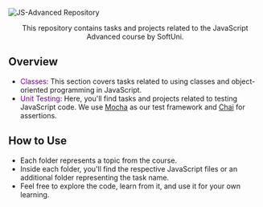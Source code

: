 ![JS-Advanced Repository](https://via.placeholder.com/800x100/FFA500/000000?text=JS-Advanced+Repository)

<div align="center">
    <p>This repository contains tasks and projects related to the JavaScript Advanced course by SoftUni.</p>
</div>



## Overview
- <span style="color: #710193">Classes</span>: This section covers tasks related to using classes and object-oriented programming in JavaScript.
- <span style="color: #710193">Unit Testing</span>: Here, you'll find tasks and projects related to testing JavaScript code. We use [Mocha](https://mochajs.org/) as our test framework and [Chai](https://www.chaijs.com/) for assertions.

## How to Use 
- Each folder represents a topic from the course.
- Inside each folder, you'll find the respective JavaScript files or an additional folder representing the task name.
- Feel free to explore the code, learn from it, and use it for your own learning.


